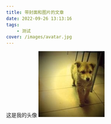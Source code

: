 ```yaml
---
title: 带封面和图片的文章
date: 2022-09-26 13:13:16
tags: 
    - 测试
cover: /images/avatar.jpg
---
```


这是我的头像
![image](/images/avatar.jpg)